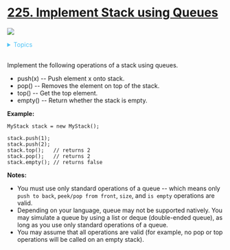 # [225. Implement Stack using Queues](https://leetcode-cn.com/problems/implement-stack-using-queues/description/)


![](https://img.shields.io/badge/Difficulty-Easy-green.svg)

<details>
<summary style="color:#4FC3F7">Topics</summary>

* [`Queue`](https://leetcode.com/tag/queue/)
* [`Design`](https://leetcode.com/tag/design/)

</details>
<br />

Implement the following operations of a stack using queues.

 + push(x) -- Push element x onto stack.
 + pop() -- Removes the element on top of the stack.
 + top() -- Get the top element.
 + empty() -- Return whether the stack is empty.

**Example:**

```
MyStack stack = new MyStack();

stack.push(1);
stack.push(2);  
stack.top();   // returns 2
stack.pop();   // returns 2
stack.empty(); // returns false
```

**Notes:**

 + You must use only standard operations of a queue -- which means only `push to back`, `peek/pop from front`, `size`, and `is empty` operations are valid.
 + Depending on your language, queue may not be supported natively. You may simulate a queue by using a list or deque (double-ended queue), as long as you use only standard operations of a queue.
 + You may assume that all operations are valid (for example, no pop or top operations will be called on an empty stack).